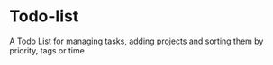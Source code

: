# Todo-list

A Todo List for managing tasks, adding projects and sorting them by priority, tags or time.